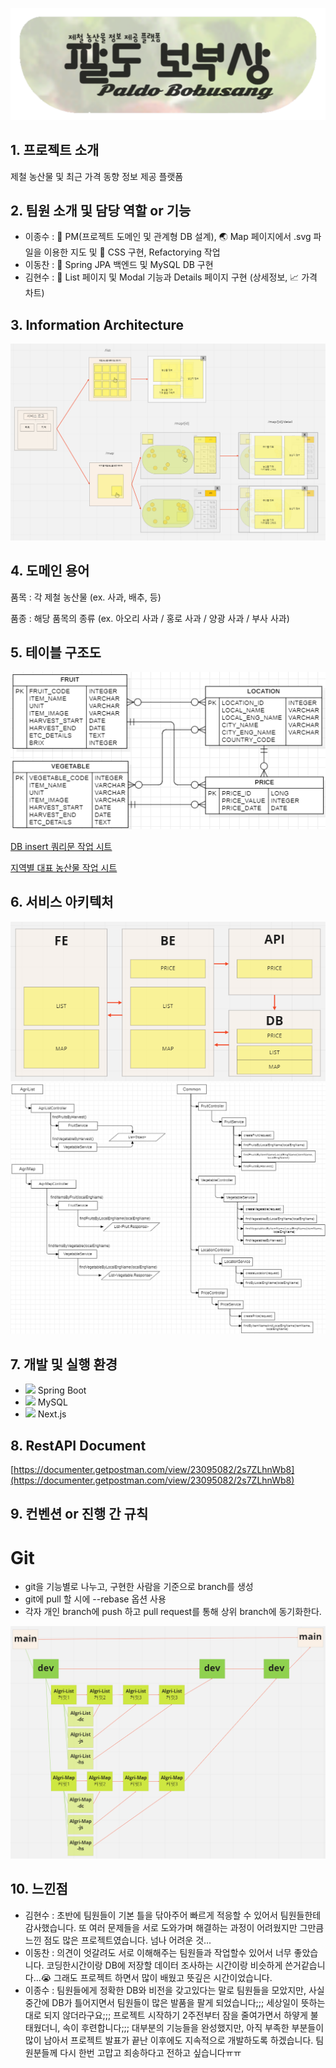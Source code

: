 <div align="center">

![logo](/readme/logo.png "logo")

</div>

## 1. 프로젝트 소개
제철 농산물 및 최근 가격 동향 정보 제공 플랫폼

## 2. 팀원 소개 및 담당 역할 or 기능
- 이종수 : :cop: PM(프로젝트 도메인 및 관계형 DB 설계), :earth_asia: Map 페이지에서 .svg 파일을 이용한 지도 및 :art: CSS 구현, Refactorying 작업
- 이동찬 : :leaves: Spring JPA 백엔드 및 MySQL DB 구현
- 김현수 : :bookmark_tabs: List 페이지 및 Modal 기능과 Details 페이지 구현 (상세정보, :chart_with_upwards_trend: 가격 차트)

## 3. Information Architecture
![Information Architecture](/readme/information_architecture.png "Information Architecture")

## 4. 도메인 용어
품목 : 각 제철 농산물 (ex. 사과, 배추, 등)


품종 : 해당 품목의 종류 (ex. 아오리 사과 / 홍로 사과 / 양광 사과 / 부사 사과)


## 5. 테이블 구조도
![Table Architecture](/Entity.png "Table Architecture")

[DB insert 쿼리문 작업 시트](https://docs.google.com/spreadsheets/d/1u5HhRLfmrG2ChYXGZXxlrg7YifOa5R4jUWCMqOSI3w8/edit?usp=sharing)

[지역별 대표 농산물 작업 시트](https://docs.google.com/spreadsheets/d/1bLq68LJuqe4RVTJ63avBkxnJwv4Ko3sdniyR3etab3s/edit?usp=sharing)

## 6. 서비스 아키텍처
![Service Architecture](/readme/service_architecture.png "Service Architecture")
![Service Architecture](Backend_Flowchart.png "Service Architecture")

## 7. 개발 및 실행 환경
- <img src="https://img.shields.io/badge/Spring-6DB33F?style=for-the-badge&logo=spring&logoColor=white"/> Spring Boot
- <img src="https://img.shields.io/badge/MySQL-005C84?style=for-the-badge&logo=mysql&logoColor=white"/> MySQL
- <img src="https://img.shields.io/badge/Next.js-000000?style=for-the-badge&logo=next.js&logoColor=white"/> Next.js

## 8. RestAPI Document

[https://documenter.getpostman.com/view/23095082/2s7ZLhnWb8](https://documenter.getpostman.com/view/23095082/2s7ZLhnWb8)

## 9. 컨벤션 or 진행 간 규칙
  # Git
- git을 기능별로 나누고, 구현한 사람을 기준으로 branch를 생성
- git에 pull 할 시에 --rebase 옵션 사용
- 각자 개인 branch에 push 하고 pull request를 통해 상위 branch에 동기화한다.

![Github Branches](/readme/github_branches.png "Github Branches")

## 10. 느낀점
- 김현수 : 초반에 팀원들이 기본 틀을 닦아주어 빠르게 적응할 수 있어서 팀원들한테 감사했습니다. 또 여러 문제들을 서로 도와가며 해결하는 과정이 어려웠지만 그만큼 느낀 점도 많은 프로젝트였습니다. 넘나 어려운 것...
- 이동찬 : 의견이 엇갈려도 서로 이해해주는 팀원들과 작업할수 있어서 너무 좋았습니다. 코딩한시간이랑 DB에 저장할 데이터 조사하는 시간이랑 비슷하게 쓴거같습니다...:sob: 그래도 프로젝트 하면서 많이 배웠고 뜻깊은 시간이었습니다.
- 이종수 : 팀원들에게 정확한 DB와 비전을 갖고있다는 말로 팀원들을 모았지만, 사실 중간에 DB가 틀어지면서 팀원들이 많은 발품을 팔게 되었습니다;;; 세상일이 뜻하는 대로 되지 않더라구요;;; 프로젝트 시작하기 2주전부터 잠을 줄여가면서 하얗게 불태웠더니, 속이 후련합니다;;; 대부분의 기능들을 완성했지만, 아직 부족한 부분들이 많이 남아서 프로젝트 발표가 끝난 이후에도 지속적으로 개발하도록 하겠습니다. 팀원분들께 다시 한번 고맙고 죄송하다고 전하고 싶습니다ㅠㅠ
